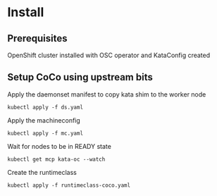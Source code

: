 # Install

## Prerequisites
OpenShift cluster installed with OSC operator and KataConfig created

## Setup CoCo using upstream bits

Apply the daemonset manifest to copy kata shim to the worker node

```
kubectl apply -f ds.yaml
```

Apply the machineconfig

```
kubectl apply -f mc.yaml
```

Wait for nodes to be in READY state

```
kubectl get mcp kata-oc --watch
```

Create the runtimeclass
```
kubectl apply -f runtimeclass-coco.yaml
```
